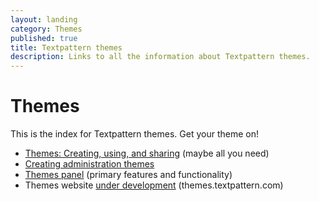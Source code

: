```yaml
---
layout: landing
category: Themes
published: true
title: Textpattern themes
description: Links to all the information about Textpattern themes.
---
```


# Themes

This is the index for Textpattern themes. Get your theme on!

* [Themes: Creating, using, and sharing](/build/themes-creating-using-and-sharing) (maybe all you need)
* [Creating administration themes](/build/creating-administration-themes)
* [Themes panel](/administration/themes-panel) (primary features and functionality)
* Themes website [under development](https://github.com/textpattern/textpattern-themes-website) (themes.textpattern.com)
